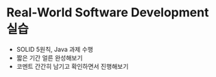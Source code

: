 # Real-World Software Development 실습
- SOLID 5원칙, Java 과제 수행
- 짧은 기간 얼른 완성해보기
- 코멘트 간간히 남기고 확인하면서 진행해보기
